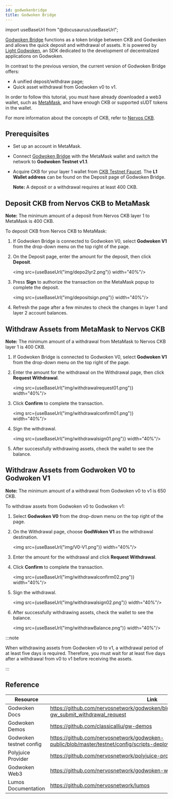 ```yaml
---
id: godwokenbridge
title: Godwoken Bridge
---
```


import useBaseUrl from "@docusaurus/useBaseUrl";

[Godwoken Bridge](https://testnet.bridge.godwoken.io/#/v1/) functions as a token bridge between CKB and Godwoken and allows the quick deposit and withdrawal of assets. It is powered by [Light Godwoken](https://github.com/zhangyouxin/light-godwoken), an SDK dedicated to the development of decentralized applications on Godwoken.

In contrast to the previous version, the current version of Godwoken Bridge offers:
- A unified deposit/withdraw page;
- Quick asset withdrawal from Godwoken v0 to v1.

In order to follow this tutorial, you must have already downloaded a web3 wallet, such as [MetaMask](https://metamask.io/), and have enough CKB or supported sUDT tokens in the wallet.

For more information about the concepts of CKB, refer to [Nervos CKB](https://docs.nervos.org/docs/basics/introduction).

## Prerequisites

- Set up an account in MetaMask.

- Connect [Godwoken Bridge](https://testnet.bridge.godwoken.io/#/v1/) with the MetaMask wallet and switch the network to **Godwoken Testnet v1.1**.

- Acquire CKB for your layer 1 wallet from [CKB Testnet Faucet](https://faucet.nervos.org/). The **L1 Wallet address** can be found on the Deposit page of Godwoken Bridge.

  **Note:** A deposit or a withdrawal requires at least 400 CKB.

## Deposit CKB from Nervos CKB to MetaMask

**Note:** The minimum amount of a deposit from Nervos CKB layer 1 to MetaMask is 400 CKB.

To deposit CKB from Nervos CKB to MetaMask:

<!--Add the Godwoken Network manually to the MetaMask wallet.--><!--Godwoken v1 is currently in active development. For more information on Godwoken public networks, see [Godwoken info](https://github.com/nervosnetwork/godwoken-info).--><!--Login [Godwoken Bridge](https://testnet.bridge.godwoken.io/#/v1/).--><!--<img src={useBaseUrl("img/liteGdwknCon1.jpg")}  width="40%"/><img src={useBaseUrl("img/liteGdwknCon2.jpg")}  width="40%"/>Click **Switch network** to allow this site to switch the network to Godwoken Testnet v1.1.-->

1. If Godwoken Bridge is connected to Godwoken V0, select **Godwoken V1** from the drop-down menu on the top right of the page.

2. On the Deposit page, enter the amount for the deposit, then click **Deposit**.

   <img src={useBaseUrl("img/depo2lyr2.png")}  width="40%"/>

3. Press **Sign** to authorize the transaction on the MetaMask popup to complete the deposit. 

   <img src={useBaseUrl("img/depositsign.png")}  width="40%"/>

4. Refresh the page after a few minutes to check the changes in layer 1 and layer 2 account balances. 

## Withdraw Assets from MetaMask to Nervos CKB

**Note:** The minimum amount of a withdrawal from MetaMask to Nervos CKB layer 1 is 400 CKB.

1. If Godwoken Bridge is connected to Godwoken V0, select **Godwoken V1** from the drop-down menu on the top right of the page.

2. Enter the amount for the withdrawal on the Withdrawal page, then click **Request Withdrawal**.

   <img src={useBaseUrl("img/withdrawalrequest01.png")}  width="40%"/>

3. Click **Confirm** to complete the transaction.

      <img src={useBaseUrl("img/withdrawalconfirm01.png")}  width="40%"/>

4. Sign the withdrawal.

      <img src={useBaseUrl("img/withdrawalsign01.png")}  width="40%"/>
      
5. After successfully withdrawing assets, check the wallet to see the balance.


## Withdraw Assets from Godwoken V0 to Godwoken V1

**Note:** The minimum amount of a withdrawal from Godwoken v0 to v1 is 650 CKB.

To withdraw assets from Godwoken v0 to Godwoken v1:

1. Select **Godwoken V0** from the drop-down menu on the top right of the page.

2. On the Withdrawal page, choose **GodWoken V1** as the withdrawal destination. 

   <img src={useBaseUrl("img/V0-V1.png")}  width="40%"/>

3. Enter the amount for the withdrawal and click **Request Withdrawal**.

4. Click **Confirm** to complete the transaction.

   <img src={useBaseUrl("img/withdrawalconfirm02.png")}  width="40%"/>

5. Sign the withdrawal.

   <img src={useBaseUrl("img/withdrawalsign02.png")}  width="40%"/>

6. After successfully withdrawing assets, check the wallet to see the balance.

   <img src={useBaseUrl("img/withdrawBalance.png")}  width="40%"/>

:::note

When withdrawing assets from Godwoken v0 to v1, a withdrawal period of at least five days is required. Therefore, you must wait for at least five days after a withdrawal from v0 to v1 before receiving the assets.

:::

 ## Reference

| Resource                | Link                                                         |
| ----------------------- | ------------------------------------------------------------ |
| Godwoken Docs           | https://github.com/nervosnetwork/godwoken/blob/develop/docs/RPC.md#method-gw_submit_withdrawal_request |
| Godwoken Demos          | https://github.com/classicalliu/gw-demos                     |
| Godwoken testnet config | https://github.com/nervosnetwork/godwoken-public/blob/master/testnet/config/scripts-deploy-result.json |
| Polyjuice Provider      | https://github.com/nervosnetwork/polyjuice-provider          |
| Godwoken Web3           | https://github.com/nervosnetwork/godwoken-web3#godwoken-web3-api |
| Lumos Documentation     | https://github.com/nervosnetwork/lumos                       |


